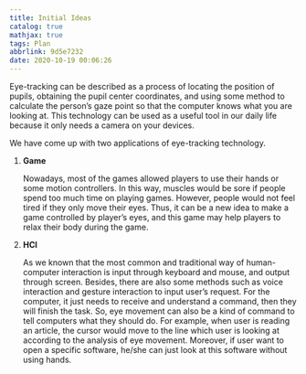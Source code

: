 ```yaml
---
title: Initial Ideas
catalog: true
mathjax: true
tags: Plan
abbrlink: 9d5e7232
date: 2020-10-19 00:06:26
---
```


Eye-tracking can be described as a process of locating the position of pupils, obtaining the pupil center coordinates, and using some method to calculate the person’s gaze point so that the computer knows what you are looking at. This technology can be used as a useful tool in our daily life because it only needs a camera on your devices. 

We have come up with two applications of eye-tracking technology.

1. **Game**

   Nowadays, most of the games allowed players to use their hands or some motion controllers. In this way, muscles would be sore if people spend too much time on playing games. However, people would not feel tired if they only move their eyes. Thus, it can be a new idea to make a game controlled by player’s eyes, and this game may help players to relax their body during the game.

2. **HCI**

   As we known that the most common and traditional way of human-computer interaction is input through keyboard and mouse, and output through screen. Besides, there are also some methods such as voice interaction and gesture interaction to input user’s request. For the computer, it just needs to receive and understand a command, then they will finish the task. So, eye movement can also be a kind of command to tell computers what they should do. For example, when user is reading an article, the cursor would move to the line which user is looking at according to the analysis of eye movement. Moreover, if user want to open a specific software, he/she can just look at this software without using hands.

    

